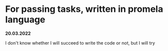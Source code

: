 # For passing tasks, written in promela language

**20.03.2022**

I don't know whether I will succeed to write the code or not, but I will try
